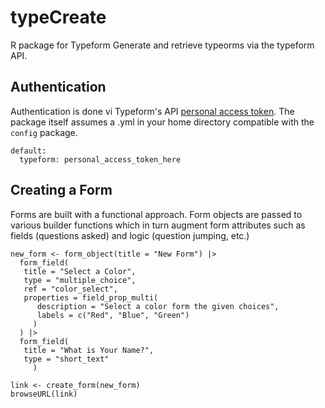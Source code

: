 # typeCreate

R package for Typeform
Generate and retrieve typeorms via the typeform API.

## Authentication

Authentication is done vi Typeform's API [personal access token](https://developer.typeform.com/get-started/personal-access-token/).
The package itself assumes a .yml in your home directory compatible with the `config` package. 

```
default:
  typeform: personal_access_token_here
```

## Creating a Form 

Forms are built with a functional approach. Form objects are passed to various builder functions which in turn augment form attributes such as fields (questions asked) and logic (question jumping, etc.)

```{r}
new_form <- form_object(title = "New Form") |>
  form_field(
   title = "Select a Color",
   type = "multiple_choice",
   ref = "color_select",
   properties = field_prop_multi(
      description = "Select a color form the given choices",
      labels = c("Red", "Blue", "Green")
     )
  ) |>
  form_field(
   title = "What is Your Name?",
   type = "short_text"
     )
     
link <- create_form(new_form)
browseURL(link)
```
